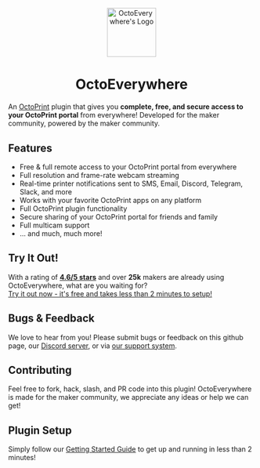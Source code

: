 <p align="center"><img src="https://octoeverywhere.com/img/logo.png" alt="OctoEverywhere's Logo" style="width:100px" /></p>
<h1 align="center" style="margin-bottom:20px">OctoEverywhere</h1>

An [OctoPrint](https://octoprint.org/) plugin that gives you **complete, free, and secure access to your OctoPrint portal** from everywhere! Developed for the maker community, powered by the maker community.

## Features

- Free & full remote access to your OctoPrint portal from everywhere
- Full resolution and frame-rate webcam streaming
- Real-time printer notifications sent to SMS, Email, Discord, Telegram, Slack, and more
- Works with your favorite OctoPrint apps on any platform
- Full OctoPrint plugin functionality
- Secure sharing of your OctoPrint portal for friends and family
- Full multicam support
- ... and much, much more!

## Try It Out!

With a rating of **[4.6/5 stars](https://www.trustpilot.com/review/octoeverywhere.com)** and over **25k** makers are already using OctoEverywhere, what are you waiting for? 
<br/>
[Try it out now - it's free and takes less than 2 minutes to setup!](https://octoeverywhere.com/getstarted?source=github_plugin_repo)


## Bugs & Feedback

We love to hear from you! Please submit bugs or feedback on this github page, our [Discord server](https://discord.gg/v3qbxPee4E), or via [our support system](https://octoeverywhere.com/support).

## Contributing 

Feel free to fork, hack, slash, and PR code into this plugin! OctoEverywhere is made for the maker community, we appreciate any ideas or help we can get!

## Plugin Setup

Simply follow our [Getting Started Guide](https://octoeverywhere.com/getstarted?source=github_plugin_repo) to get up and running in less than 2 minutes!